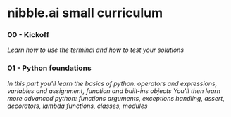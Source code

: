 # nibble.ai small curriculum

### 00 - Kickoff
_Learn how to use the terminal and how to test your solutions_

### 01 - Python foundations
_In this part you'll learn the basics of python: operators and expressions, variables and assignment, function and built-ins objects_
_You'll then learn more advanced python: functions arguments, exceptions handling, assert, decorators, lambda functions, classes, modules_
